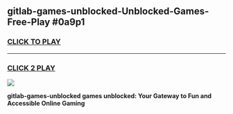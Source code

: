 
## gitlab-games-unblocked-Unblocked-Games-Free-Play #0a9p1
<h3>
<a href="https://us.freeplayer.one?title=gitlab-games-unblocked&ref=9M">CLICK TO PLAY</a></h3>
<hr>

<h3>
<a href="https://us.freeplayer.one?title=gitlab-games-unblocked&ref=9M">CLICK 2 PLAY</a>
  
</h3>

<a href="https://us.freeplayer.one?title=gitlab-games-unblocked&ref=9M"><img src="https://clearcache.store/games.png"></a>


**gitlab-games-unblocked games unblocked: Your Gateway to Fun and Accessible Online Gaming**
